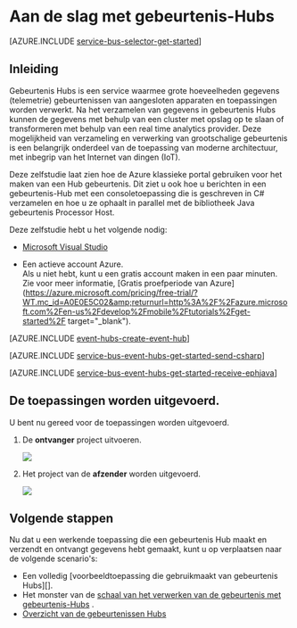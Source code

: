 <properties
    pageTitle="Aan de slag met Hubs in C# gebeurtenis | Microsoft Azure"
    description="Volg deze zelfstudie aan de slag met Azure gebeurtenis Hubs; verzenden van gebeurtenissen in C# en ontvangen ze in Java met behulp van de EventProcessorHost."
    services="event-hubs"
    documentationCenter=""
    authors="jtaubensee"
    manager="timlt"
    editor=""/>

<tags
    ms.service="event-hubs"
    ms.workload="na"
    ms.tgt_pltfrm="na"
    ms.devlang="na"
    ms.topic="hero-article"
    ms.date="09/27/2016"
    ms.author="jotaub;sethm"/>

# <a name="get-started-with-event-hubs"></a>Aan de slag met gebeurtenis-Hubs

[AZURE.INCLUDE [service-bus-selector-get-started](../../includes/service-bus-selector-get-started.md)]

## <a name="introduction"></a>Inleiding

Gebeurtenis Hubs is een service waarmee grote hoeveelheden gegevens (telemetrie) gebeurtenissen van aangesloten apparaten en toepassingen worden verwerkt. Na het verzamelen van gegevens in gebeurtenis Hubs kunnen de gegevens met behulp van een cluster met opslag op te slaan of transformeren met behulp van een real time analytics provider. Deze mogelijkheid van verzameling en verwerking van grootschalige gebeurtenis is een belangrijk onderdeel van de toepassing van moderne architectuur, met inbegrip van het Internet van dingen (IoT).

Deze zelfstudie laat zien hoe de Azure klassieke portal gebruiken voor het maken van een Hub gebeurtenis. Dit ziet u ook hoe u berichten in een gebeurtenis-Hub met een consoletoepassing die is geschreven in C# verzamelen en hoe u ze ophaalt in parallel met de bibliotheek Java gebeurtenis Processor Host.

Deze zelfstudie hebt u het volgende nodig:

+ [Microsoft Visual Studio](http://visualstudio.com)

+ Een actieve account Azure. <br/>Als u niet hebt, kunt u een gratis account maken in een paar minuten. Zie voor meer informatie, [Gratis proefperiode van Azure](https://azure.microsoft.com/pricing/free-trial/?WT.mc_id=A0E0E5C02&amp;returnurl=http%3A%2F%2Fazure.microsoft.com%2Fen-us%2Fdevelop%2Fmobile%2Ftutorials%2Fget-started%2F target="_blank").

[AZURE.INCLUDE [event-hubs-create-event-hub](../../includes/event-hubs-create-event-hub.md)]

[AZURE.INCLUDE [service-bus-event-hubs-get-started-send-csharp](../../includes/service-bus-event-hubs-get-started-send-csharp.md)]

[AZURE.INCLUDE [service-bus-event-hubs-get-started-receive-ephjava](../../includes/service-bus-event-hubs-get-started-receive-ephjava.md)]

## <a name="run-the-applications"></a>De toepassingen worden uitgevoerd.

U bent nu gereed voor de toepassingen worden uitgevoerd.

1.  De **ontvanger** project uitvoeren.

    ![][21]

2.  Het project van de **afzender** worden uitgevoerd.

    ![][22]

## <a name="next-steps"></a>Volgende stappen

Nu dat u een werkende toepassing die een gebeurtenis Hub maakt en verzendt en ontvangt gegevens hebt gemaakt, kunt u op verplaatsen naar de volgende scenario's:

- Een volledig [voorbeeldtoepassing die gebruikmaakt van gebeurtenis Hubs][].
- Het monster van de [schaal van het verwerken van de gebeurtenis met gebeurtenis-Hubs][] .
- [Overzicht van de gebeurtenissen Hubs][]

<!-- Images. -->
[21]: ./media/event-hubs-csharp-ephjava-getstarted/ephjava.png
[22]: ./media/event-hubs-csharp-ephjava-getstarted/cs-send.png

<!-- Links -->
[Azure classic portal]: https://manage.windowsazure.com/
[Overzicht van de gebeurtenissen Hubs]: event-hubs-overview.md
[de voorbeeldtoepassing met gebeurtenis-Hubs]: https://code.msdn.microsoft.com/Service-Bus-Event-Hub-286fd097
[Schaal van het verwerken van de gebeurtenis met gebeurtenis-Hubs]: https://code.msdn.microsoft.com/Service-Bus-Event-Hub-45f43fc3
